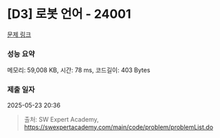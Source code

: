# [D3] 로봇 언어 - 24001 

[문제 링크](https://swexpertacademy.com/main/code/problem/problemDetail.do?contestProbId=AZVqPrHaAy_HBIOy) 

### 성능 요약

메모리: 59,008 KB, 시간: 78 ms, 코드길이: 403 Bytes

### 제출 일자

2025-05-23 20:36



> 출처: SW Expert Academy, https://swexpertacademy.com/main/code/problem/problemList.do